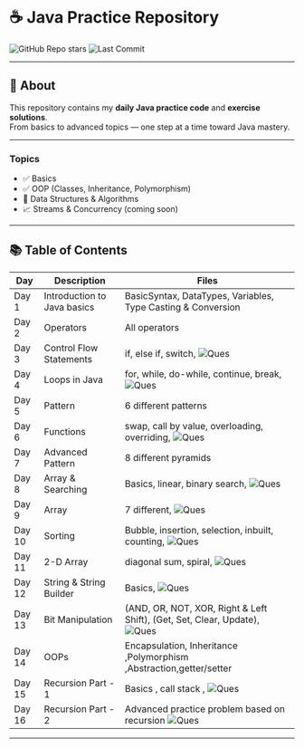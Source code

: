 # ☕ Java Practice Repository

![GitHub Repo stars](https://img.shields.io/github/stars/MrDheeraj1/java?style=social)
![Last Commit](https://img.shields.io/github/last-commit/MrDheeraj1/java)

---

## 📌 About
This repository contains my **daily Java practice code** and **exercise solutions**.  
From basics to advanced topics — one step at a time toward Java mastery.

---

### Topics
- ✅ Basics  
- ✅ OOP (Classes, Inheritance, Polymorphism)  
- 🚧 Data Structures & Algorithms  
- 📈 Streams & Concurrency (coming soon)  

---

## 📚 Table of Contents

| Day | Description | Files |
|-----|-------------|-------|
| Day 1 | Introduction to Java basics | BasicSyntax, DataTypes, Variables, Type Casting & Conversion |
| Day 2 | Operators | All operators |
| Day 3 | Control Flow Statements | if, else if, switch, ![Ques](https://img.shields.io/badge/-Practice%20Ques-grey) |
| Day 4 | Loops in Java | for, while, do-while, continue, break, ![Ques](https://img.shields.io/badge/-Practice%20Ques-grey) |
| Day 5 | Pattern | 6 different patterns |
| Day 6 | Functions | swap, call by value, overloading, overriding, ![Ques](https://img.shields.io/badge/-Practice%20Ques-grey) |
| Day 7 | Advanced Pattern | 8 different pyramids |
| Day 8 | Array & Searching | Basics, linear, binary search, ![Ques](https://img.shields.io/badge/-Practice%20Ques-grey) |
| Day 9 | Array | 7 different, ![Ques](https://img.shields.io/badge/-Practice%20Ques-grey) |
| Day 10 | Sorting | Bubble, insertion, selection, inbuilt, counting, ![Ques](https://img.shields.io/badge/-Practice%20Ques-grey) |
| Day 11 | 2-D Array | diagonal sum, spiral, ![Ques](https://img.shields.io/badge/-Practice%20Ques-grey) |
| Day 12 | String & String Builder | Basics, ![Ques](https://img.shields.io/badge/-Practice%20Ques-grey) |
| Day 13 | Bit Manipulation | (AND, OR, NOT, XOR, Right & Left Shift), (Get, Set, Clear, Update), ![Ques](https://img.shields.io/badge/-Practice%20Ques-grey) |
| Day 14 | OOPs | Encapsulation, Inheritance	,Polymorphism ,Abstraction,getter/setter |
| Day 15 | Recursion Part - 1 | Basics , call stack , ![Ques](https://img.shields.io/badge/-Practice%20Ques-grey)|
| Day 16 | Recursion Part - 2 | Advanced practice problem based on recursion  ![Ques](https://img.shields.io/badge/-Practice%20Ques-grey)|
---
